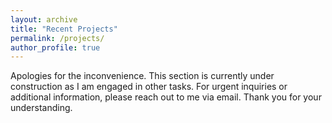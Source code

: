 ```yaml
---
layout: archive
title: "Recent Projects"
permalink: /projects/
author_profile: true
---
```


Apologies for the inconvenience. This section is currently under construction as I am engaged in other tasks. For urgent inquiries or additional information, please reach out to me via email. Thank you for your understanding.
